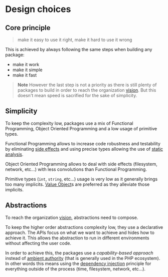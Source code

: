 # Design choices

## Core principle

> make it easy to use it right, make it hard to use it wrong

This is achieved by always following the same steps when building any package:
- make it work
- make it simple
- make it fast

> **Note** However the last step is not a priority as there is still plenty of packages to build in order to reach the organization [vision](vision.md). But this doesn't mean speed is sacrified for the sake of simplicity.

## Simplicity

To keep the complexity low, packages use a mix of Functional Programming, Object Oriented Programming and a low usage of primitive types.

Functional Programming allows to increase code robustness and testability by eliminating [side effects](https://en.wikipedia.org/wiki/Side_effect_(computer_science)) and using precise types allowing the use of [static analysis](https://psalm.dev/docs/).

Object Oriented Programming allows to deal with side effects (filesystem, network, etc...) with less convolutions than Functional Programming.

Primitive types (`int`, `string`, etc...) usage is very low as it generally brings too many implicits. [Value Object](https://en.wikipedia.org/wiki/Value_object)s are preferred as they alleviate those implicits.

## Abstractions

To reach the organization [vision](vision.md), abstractions need to compose.

To keep the higher order abstractions complexity low, they use a declarative approach. The APIs focus on what we want to achieve and hides how to achieve it. This allows the abstraction to run in different environments without affecting the user code.

In order to achieve this, the packages use a _capability-based approach_ instead of [ambient authority](https://en.wikipedia.org/wiki/Ambient_authority) (that is generally used in the PHP ecosystem). In other words this means using the [dependency injection](https://en.wikipedia.org/wiki/Dependency_injection) principle for everything outside of the process (time, filesystem, network, etc...).

